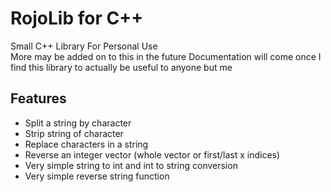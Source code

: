 # RojoLib for C++
Small C++ Library For Personal Use <br>
More may be added on to this in the future
Documentation will come once I find this library to actually be useful to anyone but me

## Features
* Split a string by character
* Strip string of character
* Replace characters in a string
* Reverse an integer vector (whole vector or first/last x indices)
* Very simple string to int and int to string conversion
* Very simple reverse string function
